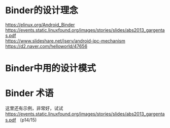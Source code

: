 

# Binder的设计理念
https://elinux.org/Android_Binder <br>
https://events.static.linuxfound.org/images/stories/slides/abs2013_gargentas.pdf <br>
https://www.slideshare.net/jserv/android-ipc-mechanism
https://d2.naver.com/helloworld/47656 <br>

# Binder中用的设计模式


# Binder 术语
这里还有示例，非常好，试试 <br>
https://events.static.linuxfound.org/images/stories/slides/abs2013_gargentas.pdf （p14/15)
